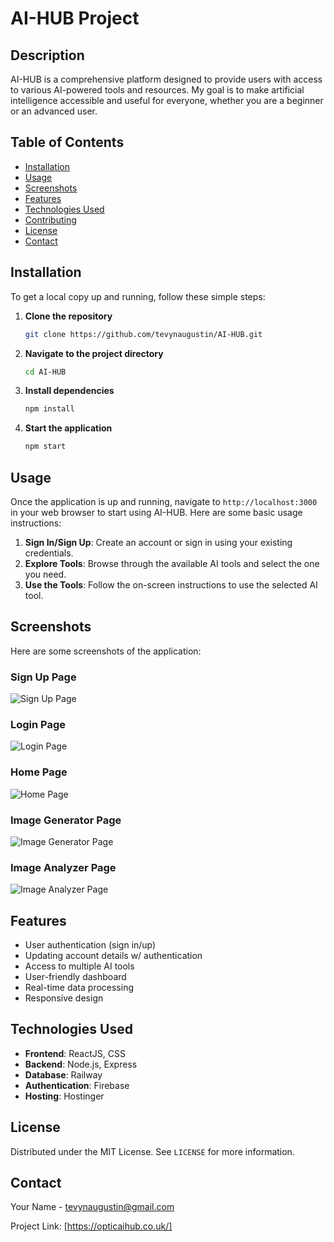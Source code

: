 # AI-HUB Project

## Description

AI-HUB is a comprehensive platform designed to provide users with access to various AI-powered tools and resources. My goal is to make artificial intelligence accessible and useful for everyone, whether you are a beginner or an advanced user.

## Table of Contents

- [Installation](#installation)
- [Usage](#usage)
- [Screenshots](#screenshots)
- [Features](#features)
- [Technologies Used](#technologies-used)
- [Contributing](#contributing)
- [License](#license)
- [Contact](#contact)

## Installation

To get a local copy up and running, follow these simple steps:

1. **Clone the repository**
    ```bash
    git clone https://github.com/tevynaugustin/AI-HUB.git
    ```
2. **Navigate to the project directory**
    ```bash
    cd AI-HUB
    ```
3. **Install dependencies**
    ```bash
    npm install
    ```
4. **Start the application**
    ```bash
    npm start
    ```

## Usage

Once the application is up and running, navigate to `http://localhost:3000` in your web browser to start using AI-HUB. Here are some basic usage instructions:

1. **Sign In/Sign Up**: Create an account or sign in using your existing credentials.
2. **Explore Tools**: Browse through the available AI tools and select the one you need.
3. **Use the Tools**: Follow the on-screen instructions to use the selected AI tool.

## Screenshots

Here are some screenshots of the application:

### Sign Up Page
![Sign Up Page](https://github.com/tevynaugustin/AI-Hub/assets/94698766/8900d721-5063-4814-b14f-b4652625ef09)



### Login Page
![Login Page](https://github.com/tevynaugustin/AI-Hub/assets/94698766/cb0ea332-e54a-4ed9-a741-9e22e900ea72)


### Home Page
![Home Page](https://github.com/tevynaugustin/AI-Hub/assets/94698766/a4e8d076-e409-433e-a20a-679933c5b161)

### Image Generator Page
![Image Generator Page](https://github.com/tevynaugustin/AI-Hub/assets/94698766/67ffb0d1-8c95-4013-8ce7-2bb1f6ff6e28)


### Image Analyzer Page
![Image Analyzer Page](https://github.com/tevynaugustin/AI-Hub/assets/94698766/dcc4a2ac-00bb-4b62-8c26-ee4c50498430)



## Features

- User authentication (sign in/up)
- Updating account details w/ authentication
- Access to multiple AI tools
- User-friendly dashboard
- Real-time data processing
- Responsive design

## Technologies Used

- **Frontend**: ReactJS, CSS
- **Backend**: Node.js, Express
- **Database**: Railway
- **Authentication**: Firebase
- **Hosting**: Hostinger

## License

Distributed under the MIT License. See `LICENSE` for more information.

## Contact

Your Name - [tevynaugustin@gmail.com](mailto:tevynaugustin@gmail.com)

Project Link: [https://opticaihub.co.uk/]
